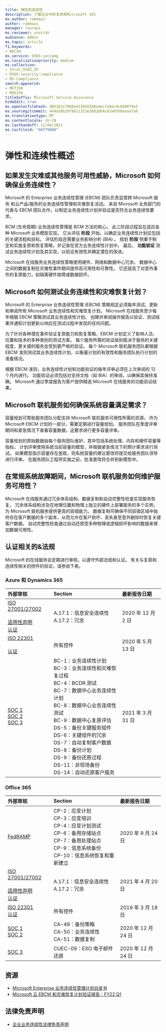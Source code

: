 ```yaml
---
title: 弹性和连续性
description: 了解企业中的复原和Microsoft 365
ms.author: robmazz
author: robmazz
manager: laurawi
ms.reviewer: sosstah
audience: Admin
ms.topic: article
f1.keywords:
- NOCSH
ms.service: O365-seccomp
ms.localizationpriority: medium
ms.collection:
- Strat_O365_IP
- M365-security-compliance
- MS-Compliance
search.appverid:
- MET150
- MOE150
titleSuffix: Microsoft Service Assurance
hideEdit: true
ms.openlocfilehash: d05263c70b0e4210562b8a4ec7a8ec9c6600f9e5
ms.sourcegitcommit: 444a58b28f8611323e16d28b4c63a0f68eaaafa6
ms.translationtype: MT
ms.contentlocale: zh-CN
ms.lasthandoff: 11/04/2021
ms.locfileid: "60779988"
---
```

# <a name="resiliency-and-continuity-overview"></a>弹性和连续性概述

## <a name="how-does-microsoft-ensure-business-continuity-if-a-disaster-or-other-threat-to-service-availability-occurs"></a>如果发生灾难或其他服务可用性威胁，Microsoft 如何确保业务连续性？

Microsoft 的 Enterprise 业务连续性管理 (EBCM) 团队负责监管跨 Microsoft 服务 和云产品/服务的业务连续性管理和灾难恢复活动。 来自 Microsoft 业务部门的代表与 EBCM 团队合作，以制定业务连续性计划并验证是否符合业务连续性要求。

BCM (生命周期) 业务连续性管理是 BCM 方法的核心。 此三阶段过程旨在适应各种 Microsoft 业务模型实现。 它从评估 **阶段** 开始，以确定业务连续性计划应包括的关键流程和目标。 评估阶段还需要业务影响分析 (BIA) 。 规划 **阶段** 侧重于制定和实施复原和恢复策略，并记录在官方业务连续性计划中。 最后， **功能验证** 测试业务连续性计划及其实现，以验证有效性并确定潜在的改进。

Microsoft 在线服务业务连续性策略使用硬件、网络和数据中心冗余。 数据中心之间的数据复制在灾难性事件期间提供高可用性和可靠性。 它还提高了对意外事件的复原能力，如隔离硬件故障或数据损坏。

## <a name="how-does-microsoft-test-business-continuity-and-disaster-recovery-plans"></a>Microsoft 如何测试业务连续性和灾难恢复计划？

Microsoft 的 Enterprise 业务连续性管理 (EBCM) 策略规定必须每年测试、更新和审阅所有 Microsoft 业务连续性和灾难恢复计划。 Microsoft 在线服务至少每年根据 EBCM 策略测试其业务连续性计划。 创建并审阅操作报告以验证、测试结果并通知计划更新以响应在测试过程中发现的任何问题。

为了针对各种潜在事件验证复原能力和恢复策略，EBCM 计划定义了影响人员、位置和技术的多种类别的测试方案。 每个服务所需的验证级别取决于服务的关键程度，更关键的服务会受到更严格的验证。 每个 Microsoft 联机服务团队都根据 EBCM 准则测试其业务连续性计划，以衡量计划的有效性和服务团队执行计划的准备情况。

根据 EBCM 准则，业务连续性计划和功能验证的每年评审必须在上次审阅的 12 个月内进行。 功能验证必须包括对支持文档（如 BIA）的审阅，以确保其保持准确。 Microsoft 通过季度报告为客户提供精选 Microsoft 在线服务的功能验证结果。

## <a name="how-do-microsoft-online-services-ensure-system-capacity-meets-demand"></a>Microsoft 联机服务如何确保系统容量满足需求？

容量规划可帮助服务团队分配支持 Microsoft 联机服务可用性所需的资源。 作为 Microsoft EBCM 计划的一部分，需要定期进行容量规划。 服务团队在季度评审期间和紧急情况下查看容量数据，这要求进行更多容量评审。

容量规划的原始数据由每个服务团队维护，其中包括系统处理、内存和硬件容量等指标。 计划评审使用系统当前容量的模型，并根据紧急情况下的预计需求进行测试。 如果模型指示容量存在差距，则系统容量的建议更改将提交给服务团队领导进行评审。 在服务团队工程师实施之前，批准更改将合并到新模型中。

## <a name="how-do-microsoft-online-services-maintain-service-availability-during-routine-system-failures"></a>在常规系统故障期间，Microsoft 联机服务如何维护服务可用性？

Microsoft 在线服务通过冗余体系结构、数据复制和自动完整性检查实现服务恢复。 冗余体系结构涉及在地理位置和物理上独立的硬件上部署服务的多个实例，为 Microsoft 联机服务提供更高的容错能力。 数据复制可确保不同容错区域中始终存在客户数据的多个副本，从而允许在客户损坏、丢失甚至意外删除时恢复关键客户数据。 自动完整性检查通过自动还原受多种物理或逻辑损坏影响的数据来增加数据可用性。

## <a name="related-external-regulations--certifications"></a>认证相关的&法规

Microsoft 的在线服务会定期进行审核，以遵守外部法规和认证。 有关与复原和连续性相关的控件的验证，请参阅下表。

### <a name="azure-and-dynamics-365"></a>Azure 和 Dynamics 365

| **外部审核** | **Section** | **最新报告日期** |
|:--------------------|:------------|:-----------------------|
| [ISO 27001/27002](https://servicetrust.microsoft.com/ViewPage/MSComplianceGuideV3?command=Download&downloadType=Document&downloadId=e9116047-f327-430c-a83f-166b7e561ad6&tab=7027ead0-3d6b-11e9-b9e1-290b1eb4cdeb&docTab=7027ead0-3d6b-11e9-b9e1-290b1eb4cdeb_ISO_Reports) <br><br> [适用性声明](https://servicetrust.microsoft.com/ViewPage/MSComplianceGuideV3?command=Download&downloadType=Document&downloadId=00af6c3e-7f3e-4e0d-8b0e-79f45ef2cef1&tab=7027ead0-3d6b-11e9-b9e1-290b1eb4cdeb&docTab=7027ead0-3d6b-11e9-b9e1-290b1eb4cdeb_ISO_Reports) <br> [认证](https://servicetrust.microsoft.com/ViewPage/MSComplianceGuideV3?command=Download&downloadType=Document&downloadId=d7af5304-3a31-40e6-9abb-e26352305d41&tab=7027ead0-3d6b-11e9-b9e1-290b1eb4cdeb&docTab=7027ead0-3d6b-11e9-b9e1-290b1eb4cdeb_ISO_Reports) | A.17.1：信息安全连续性 <br> A.17.2：冗余 | 2020 年 12 月 2 日 |
| [ISO 22301](https://servicetrust.microsoft.com/ViewPage/MSComplianceGuideV3?command=Download&downloadType=Document&downloadId=6d388547-fc88-46e3-8de2-6bc2edc08b06&tab=7027ead0-3d6b-11e9-b9e1-290b1eb4cdeb&docTab=7027ead0-3d6b-11e9-b9e1-290b1eb4cdeb_ISO_Reports) <br><br> [认证](https://servicetrust.microsoft.com/ViewPage/MSComplianceGuideV3?command=Download&downloadType=Document&downloadId=ee4b611b-bb4d-4056-b189-00da36e88949&tab=7027ead0-3d6b-11e9-b9e1-290b1eb4cdeb&docTab=7027ead0-3d6b-11e9-b9e1-290b1eb4cdeb_ISO_Reports) | 所有控件 | 2020 年 5 月 13 日 |
| [SOC 1](https://servicetrust.microsoft.com/ViewPage/MSComplianceGuideV3?command=Download&downloadType=Document&downloadId=b8721ebd-af20-42fe-b22f-8332b0a19517&tab=7027ead0-3d6b-11e9-b9e1-290b1eb4cdeb&docTab=7027ead0-3d6b-11e9-b9e1-290b1eb4cdeb_SOC_%2F_SSAE_16_Reports) <br> [SOC 2](https://servicetrust.microsoft.com/ViewPage/MSComplianceGuideV3?command=Download&downloadType=Document&downloadId=234a0f57-83c1-4afc-a586-a0e7a59592f7&tab=7027ead0-3d6b-11e9-b9e1-290b1eb4cdeb&docTab=7027ead0-3d6b-11e9-b9e1-290b1eb4cdeb_SOC_%2F_SSAE_16_Reports) <br> [SOC 3](https://servicetrust.microsoft.com/ViewPage/MSComplianceGuideV3?command=Download&downloadType=Document&downloadId=75c8cbf6-e456-473c-a05e-34fea888ec2a&tab=7027ead0-3d6b-11e9-b9e1-290b1eb4cdeb&docTab=7027ead0-3d6b-11e9-b9e1-290b1eb4cdeb_SOC_%2F_SSAE_16_Reports) | BC-1：业务连续性计划 <br> BC-3：业务连续性和灾难恢复过程 <br> BC-4：BCDR 测试 <br> BC-7：数据中心业务连续性计划 <br> BC-8：数据中心业务连续性测试 <br> BC-9：数据中心复原评估 <br> DS-5：备份关键服务组件 <br> DS-6：关键组件的冗余 <br> DS-7：自动复制客户数据 <br> DS-8：备份计划 <br> DS-9：备份还原过程 <br> DS-11：非现场备份 <br> DS-14：自动还原客户服务 | 2021 年 3 月 31 日 |

### <a name="office-365"></a>Office 365

| **外部审核** | **Section** | **最新报告日期** |
|:--------------------|:------------|:-----------------------|
| [FedRAMP](https://compliance.microsoft.com/compliancemanager) | CP-2：应变计划 <br> CP-3：应变培训 <br> CP-4：应变计划测试 <br> CP-6：备用存储站点 <br> CP-7：备用处理站点 <br> CP-9：信息系统备份 <br> CP-10：信息系统恢复和重新建立 | 2020 年 9 月 24 日 |
| [ISO 27001/27002](https://servicetrust.microsoft.com/ViewPage/MSComplianceGuideV3?command=Download&downloadType=Document&downloadId=08ce227f-d1d9-4c4c-b255-4f2e4ec8f941&tab=7027ead0-3d6b-11e9-b9e1-290b1eb4cdeb&docTab=7027ead0-3d6b-11e9-b9e1-290b1eb4cdeb_ISO_Reports) <br><br> [适用性声明](https://servicetrust.microsoft.com/ViewPage/MSComplianceGuideV3?command=Download&downloadType=Document&downloadId=c0df4ce8-c77e-4183-84eb-c8688470d8b1&tab=7027ead0-3d6b-11e9-b9e1-290b1eb4cdeb&docTab=7027ead0-3d6b-11e9-b9e1-290b1eb4cdeb_ISO_Reports) <br> [认证](https://servicetrust.microsoft.com/ViewPage/MSComplianceGuideV3?command=Download&downloadType=Document&downloadId=1e84a14a-2468-45ac-9412-5e53250d57ec&tab=7027ead0-3d6b-11e9-b9e1-290b1eb4cdeb&docTab=7027ead0-3d6b-11e9-b9e1-290b1eb4cdeb_ISO_Reports) | A.17.1：信息安全连续性 <br> A.17.2：冗余 | 2021 年 4 月 20 日 |
| [ISO 22301](https://servicetrust.microsoft.com/ViewPage/MSComplianceGuideV3?command=Download&downloadType=Document&downloadId=08ce227f-d1d9-4c4c-b255-4f2e4ec8f941&tab=7027ead0-3d6b-11e9-b9e1-290b1eb4cdeb&docTab=7027ead0-3d6b-11e9-b9e1-290b1eb4cdeb_ISO_Reports) <br> [认证](https://servicetrust.microsoft.com/ViewPage/MSComplianceGuideV3?command=Download&downloadType=Document&downloadId=2bb29cc0-53e7-4a53-a9de-871316e1b80c&tab=7027ead0-3d6b-11e9-b9e1-290b1eb4cdeb&docTab=7027ead0-3d6b-11e9-b9e1-290b1eb4cdeb_ISO_Reports) | 所有控件 | 2019 年 3 月 18 日 |
| [SOC 1](https://servicetrust.microsoft.com/ViewPage/MSComplianceGuideV3?command=Download&downloadType=Document&downloadId=90df3f9c-3aaf-4dbf-99d0-ca9f2991721b&tab=7027ead0-3d6b-11e9-b9e1-290b1eb4cdeb&docTab=7027ead0-3d6b-11e9-b9e1-290b1eb4cdeb_SOC_%2F_SSAE_16_Reports) <br> [SOC 2](https://servicetrust.microsoft.com/ViewPage/MSComplianceGuideV3?command=Download&downloadType=Document&downloadId=a73c1738-7892-42b7-acd3-87b6371c53f6&tab=7027ead0-3d6b-11e9-b9e1-290b1eb4cdeb&docTab=7027ead0-3d6b-11e9-b9e1-290b1eb4cdeb_SOC_%2F_SSAE_16_Reports) | CA-49：备份策略 <br> CA-50：业务连续性 <br> CA-51：数据复制 | 2020 年 12 月 24 日 |
| [SOC 3](https://servicetrust.microsoft.com/ViewPage/MSComplianceGuideV3?command=Download&downloadType=Document&downloadId=274054e5-4968-48d2-bf94-9a8eda5d7a93&tab=7027ead0-3d6b-11e9-b9e1-290b1eb4cdeb&docTab=7027ead0-3d6b-11e9-b9e1-290b1eb4cdeb_SOC_%2F_SSAE_16_Reports) | CUEC-09：EXO 电子邮件还原 | 2020 年 12 月 24 日 |

## <a name="resources"></a>资源

- [Microsoft Enterprise 业务连续性管理计划白皮书](https://servicetrust.microsoft.com/ViewPage/TrustDocumentsV3?command=Download&downloadType=Document&downloadId=64f922a6-d624-40dd-a8ae-6f996b5186f3&tab=7f51cb60-3d6c-11e9-b2af-7bb9f5d2d913&docTab=7f)
- [Microsoft 云 EBCM 和灾难恢复计划验证报告：FY22 Q1](https://servicetrust.microsoft.com/ViewPage/TrustDocumentsV3?command=Download&downloadType=Document&downloadId=f47df93a-f6a0-4013-96e6-35b91af90a78&tab=7f51cb60-3d6c-11e9-b2af-7bb9f5d2d913&docTab=7f51cb60-3d6c-11e9-b2af-7bb9f5d2d913_FAQ_and_White_Papers)

## <a name="legal-disclaimer"></a>法律免责声明

- [企业业务连续性法律免责声明](assurance-ebcm-legal-disclaimer.md)